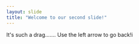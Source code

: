 ```yaml
---
layout: slide
title: "Welcome to our second slide!"
---
```

It's such a drag.......
Use the left arrow to go back!i